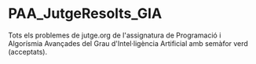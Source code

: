 # PAA_JutgeResolts_GIA
Tots els problemes de jutge.org de l'assignatura de Programació i Algorísmia Avançades del Grau d'Intel·ligència Artificial amb semàfor verd (acceptats).
